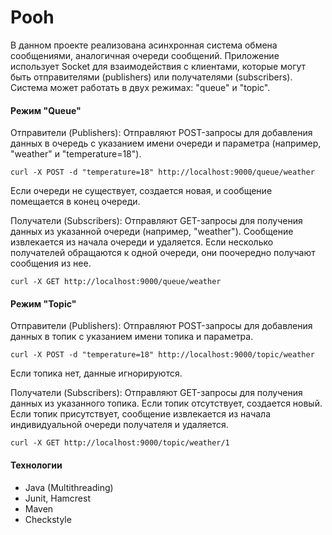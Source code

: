 Pooh
=============

В данном проекте реализована асинхронная система обмена сообщениями,
аналогичная очереди сообщений. Приложение использует Socket для взаимодействия 
с клиентами, которые могут быть отправителями (publishers) или получателями 
(subscribers). Система может работать в двух режимах: "queue" и "topic".

#### Режим "Queue"

Отправители (Publishers): Отправляют POST-запросы для добавления данных в 
очередь с указанием имени очереди и параметра (например, "weather" и 
"temperature=18").

````
curl -X POST -d "temperature=18" http://localhost:9000/queue/weather
````

Если очереди не существует, создается новая, и сообщение помещается в конец 
очереди.

Получатели (Subscribers): Отправляют GET-запросы для получения данных из 
указанной очереди (например, "weather"). Сообщение извлекается из начала 
очереди и удаляется. Если несколько получателей обращаются к одной очереди, 
они поочередно получают сообщения из нее.

````
curl -X GET http://localhost:9000/queue/weather
````

#### Режим "Topic"

Отправители (Publishers): Отправляют POST-запросы для добавления данных в топик
с указанием имени топика и параметра.

````
curl -X POST -d "temperature=18" http://localhost:9000/topic/weather
````

Если топика нет, данные игнорируются.

Получатели (Subscribers): Отправляют GET-запросы для получения данных из 
указанного топика. Если топик отсутствует, создается новый. Если топик 
присутствует, сообщение извлекается из начала индивидуальной очереди получателя 
и удаляется.

````
curl -X GET http://localhost:9000/topic/weather/1
````

#### Технологии

* Java (Multithreading)
* Junit, Hamcrest
* Maven
* Checkstyle

